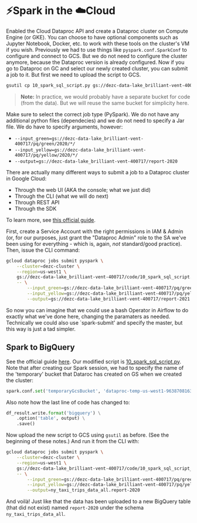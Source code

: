 # ⚡️Spark in the ☁️Cloud
Enabled the Cloud Dataproc API and create a Dataproc cluster on Compute Engine (or GKE). You can choose to have optional components such as Jupyter Notebook, Docker, etc. to work with these tools on the cluster's VM if you wish.
Previously we had to use things like `pyspark.conf.SparkConf` to configure and connect to GCS. But we do not need to configure the cluster anymore, because the Dataproc version is already configured.
Now if you go to Dataproc on GC and select our newly created cluster, you can submit a job to it. But first we need to upload the script to GCS.
``` bash
gsutil cp 10_spark_sql_script.py gs://dezc-data-lake_brilliant-vent-400717/code/10_spark_sql_script.py
```

> **Note:** In practice, we would probably have a separate bucket for code (from the data). But we will reuse the same bucket for simplicity here.

Make sure to select the correct job type (PySpark). We do not have any additional python files (dependecies) and we do not need to specify a Jar file. We do have to specify arguments, however:


* `--input_green=gs://dezc-data-lake_brilliant-vent-400717/pq/green/2020/*/`
* `--input_yellow=gs://dezc-data-lake_brilliant-vent-400717/pq/yellow/2020/*/`
* `--output=gs://dezc-data-lake_brilliant-vent-400717/report-2020`

There are actually many different ways to submit a job to a Dataproc cluster in Google Cloud:
- Through the web UI (AKA the console; what we just did)
- Through the CLI (what we will do next)
- Through REST API
- Through the SDK

To learn more, see
[this official guide](https://cloud.google.com/dataproc/docs/guides/submit-job#dataproc-submit-job-gcloud).

First, create a Service Account with the right permissions in IAM & Admin (or, for our purposes, just grant the "Dataproc Admin" role to the SA we've been using for everything - which is, again, *not* standard/good practice). Then, issue the CLI command:
``` bash
gcloud dataproc jobs submit pyspark \
    --cluster=dezc-cluster \
    --region=us-west1 \
    gs://dezc-data-lake_brilliant-vent-400717/code/10_spark_sql_script.py \
    -- \
        --input_green=gs://dezc-data-lake_brilliant-vent-400717/pq/green/2021/*/ \
        --input_yellow=gs://dezc-data-lake_brilliant-vent-400717/pq/yellow/2021/*/ \
        --output=gs://dezc-data-lake_brilliant-vent-400717/report-2021
```

So now you can imagine that we could use a bash Operator in Airflow to do exactly what we've done here, changing the paramaters as needed. Technically we could also use `spark-submit' and specify the master, but this way is just a tad simpler.

## Spark to BigQuery

See the official guide [here](https://cloud.google.com/dataproc/docs/tutorials/bigquery-connector-spark-example#pyspark).
Our modified script is [10_spark_sql_script.py](10_spark_sql_script.py).
Note that after creating our Spark session, we had to specify the name of the 'temporary' bucket that Dataroc has created on GS when we created the cluster:
``` python
spark.conf.set('temporaryGcsBucket', 'dataproc-temp-us-west1-96387081631-qar5wfoe')
```

Also note how the last line of code has changed to:
``` python
df_result.write.format('bigquery') \
    .option('table', output) \
    .save()
```

Now upload the new script to GCS using `gsutil` as before. (See the beginning of these notes.) And run it from the CLI with:

``` bash
gcloud dataproc jobs submit pyspark \
    --cluster=dezc-cluster \
    --region=us-west1 \
    gs://dezc-data-lake_brilliant-vent-400717/code/10_spark_sql_script_bq.py \
    -- \
        --input_green=gs://dezc-data-lake_brilliant-vent-400717/pq/green/2020/*/ \
        --input_yellow=gs://dezc-data-lake_brilliant-vent-400717/pq/yellow/2020/*/ \
        --output=ny_taxi_trips_data_all.report-2020
```

And voilà! Just like that the data has been uploaded to a new BigQuery table (that did not exist) named `report-2020` under the schema `ny_taxi_trips_data_all`.
